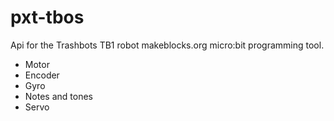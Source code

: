 # pxt-tbos

Api for the Trashbots TB1 robot makeblocks.org micro:bit programming
tool.

* Motor
* Encoder
* Gyro
* Notes and tones
* Servo
